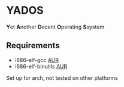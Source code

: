 # YADOS
<b>Y</b>et <b>A</b>nother <b>D</b>ecent <b>O</b>perating <b>S</b>system

## Requirements
 * i686-elf-gcc [AUR](https://aur.archlinux.org/packages/i686-elf-gcc/)
 * i686-elf-binutils [AUR](https://aur.archlinux.org/packages/i686-elf-binutils/)

Set up for arch, not tested on other platforms
